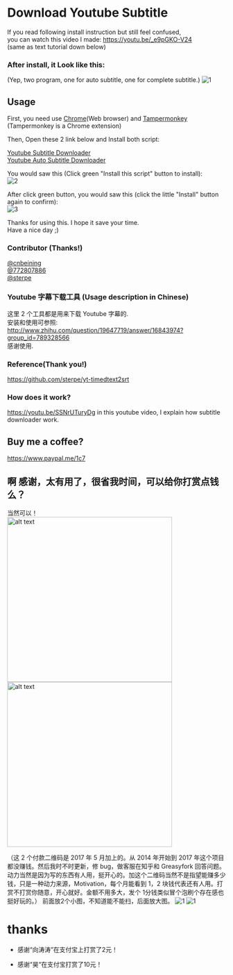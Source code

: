 # Download Youtube Subtitle

If you read following install instruction but still feel confused,  
you can watch this video I made: https://youtu.be/_e9pGKO-V24  
(same as text tutorial down below)  

### After install, it Look like this:
(Yep, two program, one for auto subtitle, one for complete subtitle.)
![1](img_for_readme.png)

## Usage
First, you need use [Chrome](https://www.google.com/chrome/browser/)(Web browser) and [Tampermonkey](https://chrome.google.com/webstore/detail/tampermonkey/dhdgffkkebhmkfjojejmpbldmpobfkfo?utm_source=chrome-ntp-icon) (Tampermonkey is a Chrome extension)


Then, Open these 2 link below and Install both script:

[Youtube Subtitle Downloader](https://greasyfork.org/scripts/5368-youtube-subtitle-downloader-v2)<br/>
[Youtube Auto Subtitle Downloader](https://greasyfork.org/scripts/5367-youtube-auto-subtitle-downloader)<br/>

You would saw this (Click green "Install this script" button to install):  
![2](install-1.png)

After click green button, you would saw this (click the little "Install" button again to confirm):  
![3](install.png)

Thanks for using this. I hope it save your time.    
Have a nice day ;)    


### Contributor (Thanks!)
[@cnbeining](https://github.com/cnbeining)    
[@772807886](https://github.com/772807886)   
[@sterpe](https://github.com/sterpe)


### Youtube 字幕下载工具  (Usage description in Chinese)

这里 2 个工具都是用来下载 Youtube 字幕的.  
安装和使用可参照:
http://www.zhihu.com/question/19647719/answer/16843974?group_id=789328566  
感谢使用.

### Reference(Thank you!)  
https://github.com/sterpe/yt-timedtext2srt

### How does it work?
https://youtu.be/SSNrUTuryDg
in this youtube video, I explain how subtitle downloader work.


## Buy me a coffee?
https://www.paypal.me/1c7

## 啊 感谢，太有用了，很省我时间，可以给你打赏点钱么？
当然可以！     
<img src="https://raw.githubusercontent.com/1c7/Youtube-Auto-Subtitle-Download/master/weixin.png" alt="alt text" width="380">
<img src="https://raw.githubusercontent.com/1c7/Youtube-Auto-Subtitle-Download/master/alipay.jpg" alt="alt text" width="380">

（这 2 个付款二维码是 2017 年 5 月加上的。从 2014 年开始到 2017 年这个项目都没赚钱。然后我时不时更新，修 bug，做客服在知乎和 Greasyfork 回答问题。动力当然是因为写的东西有人用，挺开心的。加这个二维码当然不是指望能赚多少钱，只是一种动力来源，Motivation，每个月能看到 1，2 块钱代表还有人用。打赏不打赏你随意，开心就好。金额不用多大，发个 1分钱类似冒个泡刷个存在感也挺好玩的。）
前面放2个小图，不知道能不能扫，后面放大图。
![1](weixin.png)
![1](alipay.jpg)

# thanks
* 感谢“向涛涛”在支付宝上打赏了2元！   

* 感谢“昊“在支付宝打赏了10元！


